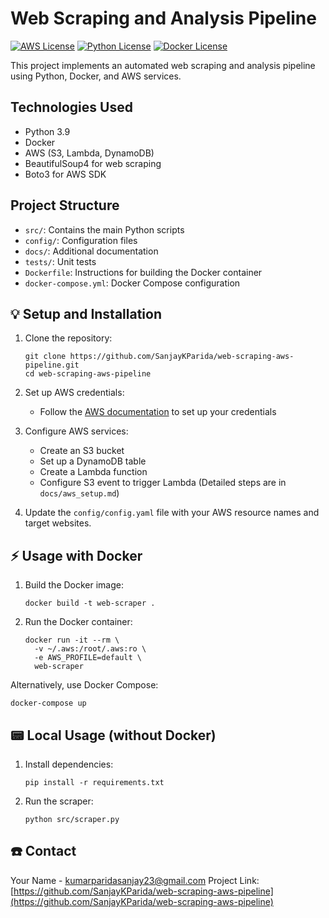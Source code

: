 # Web Scraping and Analysis Pipeline
[![AWS License](https://img.shields.io/badge/Amazon_AWS-FF9900?style=for-the-badge&logo=amazonaws&logoColor=white)](https://aws.amazon.com/)
[![Python License](https://img.shields.io/badge/Python-FFD43B?style=for-the-badge&logo=python&logoColor=blue)](https://aws.amazon.com/)
[![Docker License](https://img.shields.io/badge/Docker-2CA5E0?style=for-the-badge&logo=docker&logoColor=white)](https://www.docker.com/)

This project implements an automated web scraping and analysis pipeline using Python, Docker, and AWS services.

## Technologies Used

- Python 3.9
- Docker
- AWS (S3, Lambda, DynamoDB)
- BeautifulSoup4 for web scraping
- Boto3 for AWS SDK

## Project Structure

- `src/`: Contains the main Python scripts
- `config/`: Configuration files
- `docs/`: Additional documentation
- `tests/`: Unit tests
- `Dockerfile`: Instructions for building the Docker container
- `docker-compose.yml`: Docker Compose configuration

## 💡 Setup and Installation

1. Clone the repository:
   ```
   git clone https://github.com/SanjayKParida/web-scraping-aws-pipeline.git
   cd web-scraping-aws-pipeline
   ```

2. Set up AWS credentials:
   - Follow the [AWS documentation](https://docs.aws.amazon.com/cli/latest/userguide/cli-configure-files.html) to set up your credentials

3. Configure AWS services:
   - Create an S3 bucket
   - Set up a DynamoDB table
   - Create a Lambda function
   - Configure S3 event to trigger Lambda
   (Detailed steps are in `docs/aws_setup.md`)

4. Update the `config/config.yaml` file with your AWS resource names and target websites.

## ⚡️ Usage with Docker

1. Build the Docker image:
   ```
   docker build -t web-scraper .
   ```

2. Run the Docker container:
   ```
   docker run -it --rm \
     -v ~/.aws:/root/.aws:ro \
     -e AWS_PROFILE=default \
     web-scraper
   ```

Alternatively, use Docker Compose:
```
docker-compose up
```

## 📟 Local Usage (without Docker)

1. Install dependencies:
   ```
   pip install -r requirements.txt
   ```

2. Run the scraper:
   ```
   python src/scraper.py
   ```

## ☎️ Contact

Your Name - kumarparidasanjay23@gmail.com
Project Link: [https://github.com/SanjayKParida/web-scraping-aws-pipeline](https://github.com/SanjayKParida/web-scraping-aws-pipeline)
